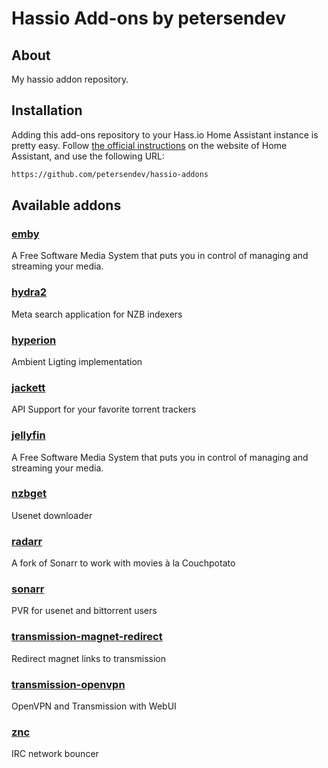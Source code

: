 # Hassio Add-ons by petersendev

## About
My hassio addon repository.

## Installation

Adding this add-ons repository to your Hass.io Home Assistant instance is
pretty easy. Follow [the official instructions][third-party-addons] on the
website of Home Assistant, and use the following URL:

```txt
https://github.com/petersendev/hassio-addons
```

## Available addons

[//]: # (ADDONLIST_START)

### [emby](emby/)
A Free Software Media System that puts you in control of managing and streaming your media.

### [hydra2](hydra2/)
Meta search application for NZB indexers

### [hyperion](hyperion/)
Ambient Ligting implementation

### [jackett](jackett/)
API Support for your favorite torrent trackers

### [jellyfin](jellyfin/)
A Free Software Media System that puts you in control of managing and streaming your media.

### [nzbget](nzbget/)
Usenet downloader

### [radarr](radarr/)
A fork of Sonarr to work with movies à la Couchpotato

### [sonarr](sonarr/)
PVR for usenet and bittorrent users

### [transmission-magnet-redirect](transmission-magnet-redirect/)
Redirect magnet links to transmission

### [transmission-openvpn](transmission-openvpn/)
OpenVPN and Transmission with WebUI

### [znc](znc/)
IRC network bouncer

[//]: # (ADDONLIST_END)

[third-party-addons]: https://home-assistant.io/hassio/installing_third_party_addons/